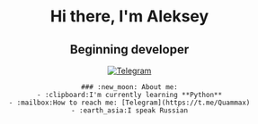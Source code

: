 <div id="headler" align="center">
    <h1>Hi there, I'm Aleksey</h1>
    <h2>Beginning developer</h2>
<div id="social" align="center">
    <a href="https://t.me/Quammax">
        <img src="https://img.shields.io/badge/Telegram-blue?style=for-the-badge&logo=telegram&logoColor=white" alt="Telegram"/>
    </a>
    <a img src="https://komarev.com/ghpvc/?linue-code">
    </a>
</a>


    ### :new_moon: About me:
    - :clipboard:I'm currently learning **Python**
    - :mailbox:How to reach me: [Telegram](https://t.me/Quammax)
    - :earth_asia:I speak Russian

